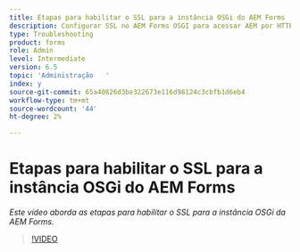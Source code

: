 ```yaml
---
title: Etapas para habilitar o SSL para a instância OSGi do AEM Forms
description: Configurar SSL no AEM Forms OSGI para acessar AEM por HTTPS
type: Troubleshooting
product: forms
role: Admin
level: Intermediate
version: 6.5
topic: 'Administração   '
index: y
source-git-commit: 65a40826d3be322673e116d98124c3cbfb1d6eb4
workflow-type: tm+mt
source-wordcount: '44'
ht-degree: 2%

---
```



# Etapas para habilitar o SSL para a instância OSGi do AEM Forms

*Este vídeo aborda as etapas para habilitar o SSL para a instância OSGi da AEM Forms.*

>[!VIDEO](https://video.tv.adobe.com/v/335524?quality=9&learn=on)